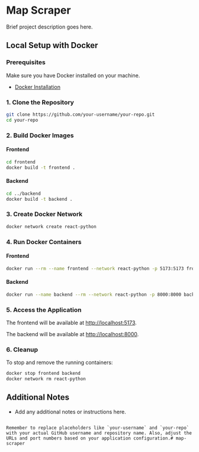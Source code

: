 # Map Scraper 

Brief project description goes here.

## Local Setup with Docker

### Prerequisites

Make sure you have Docker installed on your machine.

- [Docker Installation](https://docs.docker.com/get-docker/)

### 1. Clone the Repository

```bash
git clone https://github.com/your-username/your-repo.git
cd your-repo
```

### 2. Build Docker Images

#### Frontend

```bash
cd frontend
docker build -t frontend .
```

#### Backend

```bash
cd ../backend
docker build -t backend .
```

### 3. Create Docker Network

```bash
docker network create react-python
```

### 4. Run Docker Containers

#### Frontend

```bash
docker run --rm --name frontend --network react-python -p 5173:5173 frontend
```

#### Backend

```bash
docker run --name backend --rm --network react-python -p 8000:8000 backend
```

### 5. Access the Application

The frontend will be available at [http://localhost:5173](http://localhost:5173).

The backend will be available at [http://localhost:8000](http://localhost:8000).

### 6. Cleanup

To stop and remove the running containers:

```bash
docker stop frontend backend
docker network rm react-python
```

## Additional Notes

- Add any additional notes or instructions here.

```

Remember to replace placeholders like `your-username` and `your-repo` with your actual GitHub username and repository name. Also, adjust the URLs and port numbers based on your application configuration.#   m a p - s c r a p e r  
 